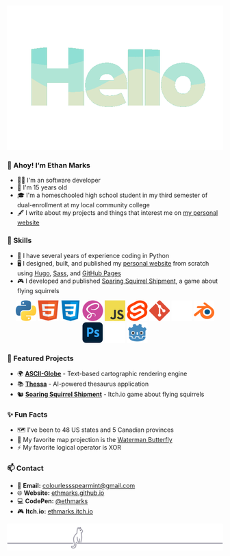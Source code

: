 <div align=center><img src="assets/hello_spearmint_palette.gif" width=550px alt="Hello"></div>

### 👋 Ahoy! I’m Ethan Marks
- 🧑‍💻 I'm an software developer
- 🎂 I'm 15 years old
- 🎓 I'm a homeschooled high school student in my third semester of dual-enrollment at my local community college
- 🖋️ I write about my projects and things that interest me on [my personal website](https://ethmarks.github.io/posts)

### 🧰 Skills
- 🐍 I have several years of experience coding in Python
- 🖥️ I designed, built, and published my [personal website](https://ethmarks.github.io) from scratch using [Hugo](https://gohugo.io/), [Sass](https://sass-lang.com/), and [GitHub Pages](https://docs.github.com/en/pages)
- 🎮 I developed and published [Soaring Squirrel Shipment](https://ethmarks.itch.io/soaring-squirrel-shipment), a game about flying squirrels

<div align="center">
<a href="https://www.python.org/"><img src="assets/icons/python.svg" width="48" height="48" alt="Python" title="Python"></a>
<a href="https://developer.mozilla.org/en-US/docs/Web/HTML"><img src="assets/icons/html.svg" width="48" height="48" alt="HTML" title="HTML"></a>
<a href="https://developer.mozilla.org/en-US/docs/Web/CSS"><img src="assets/icons/css.svg" width="48" height="48" alt="CSS" title="CSS"></a>
<a href="https://sass-lang.com/"><img src="assets/icons/sass.svg" width="48" height="48" alt="Sass" title="Sass"></a>
<a href="https://developer.mozilla.org/en-US/docs/Web/JavaScript"><img src="assets/icons/javascript.svg" width="48" height="48" alt="JavaScript" title="JavaScript"></a>
<a href="https://svelte.dev/"><img src="assets/icons/svelte.svg" width="48" height="48" alt="SvelteKit" title="SvelteKit"></a>
<a href="https://git-scm.com/"><img src="assets/icons/git.svg" width="48" height="48" alt="Git" title="Git"></a>
<a href="https://github.com/"><img src="assets/icons/github.svg" width="48" height="48" alt="GitHub" title="GitHub"></a>
<a href="https://www.blender.org/"><img src="assets/icons/blender.svg" width="48" height="48" alt="Blender" title="Blender"></a>
<a href="https://www.adobe.com/products/photoshop.html"><img src="assets/icons/photoshop.svg" width="48" height="48" alt="Photoshop" title="Photoshop"></a>
<a href="https://unity.com/"><img src="assets/icons/unity.svg" width="48" height="48" alt="Unity" title="Unity"></a>
<a href="https://godotengine.org/"><img src="assets/icons/godot.svg" width="48" height="48" alt="Godot" title="Godot"></a>
</div>

### 🚀 Featured Projects
- 🌍 **[ASCII-Globe](https://ethmarks.github.io/posts/asciiglobe/)** - Text-based cartographic rendering engine
- 📚 **[Thessa](https://ethmarks.github.io/posts/thessa/)** - AI-powered thesaurus application
- 🐿️ **[Soaring Squirrel Shipment](https://ethmarks.itch.io/soaring-squirrel-shipment)** - Itch.io game about flying squirrels

### ✨ Fun Facts

- 🗺️ I've been to 48 US states and 5 Canadian provinces
- 🦋 My favorite map projection is the [Waterman Butterfly](https://ethmarks.github.io/posts/waterman/)
- ⚡ My favorite logical operator is XOR

### 📫 Contact

- 📧 **Email:** [colourlessspearmint@gmail.com](mailto:colourlessspearmint@gmail.com)
- 🌐 **Website:** [ethmarks.github.io](https://ethmarks.github.io)
- 💻 **CodePen:** [@ethmarks](https://codepen.io/ethmarks)
- 🎮 **Itch.io:** [ethmarks.itch.io](https://ethmarks.itch.io/)

<div align="center"><img src="assets/cat_footer.svg" alt="a minimalist vector drawing of a contemplative cat sitting on a horizontal line, staring upwards"></div>
